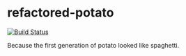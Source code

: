 # refactored-potato

[![Build Status](https://travis-ci.com/azhang66/refactored-potato.svg?token=suhEs4cqmdikSD1aeG9k&branch=master)](https://travis-ci.com/azhang66/refactored-potato)

Because the first generation of potato looked like spaghetti.
